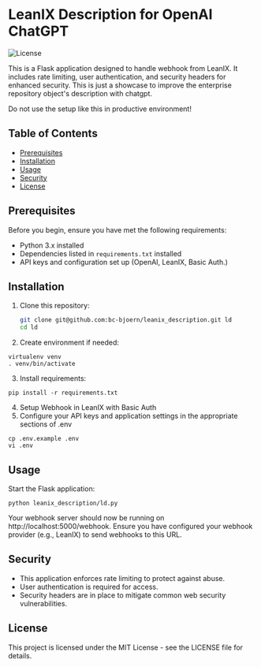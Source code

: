 # LeanIX Description for OpenAI ChatGPT

![License](https://img.shields.io/badge/license-MIT-blue.svg)

This is a Flask application designed to handle webhook from LeanIX. It includes rate limiting, user authentication, and security headers for enhanced security. This is just a showcase to improve the enterprise repository object's description with chatgpt.

Do not use the setup like this in productive environment!

## Table of Contents

- [Prerequisites](#prerequisites)
- [Installation](#installation)
- [Usage](#usage)
- [Security](#security)
- [License](#license)

## Prerequisites

Before you begin, ensure you have met the following requirements:
- Python 3.x installed
- Dependencies listed in `requirements.txt` installed
- API keys and configuration set up (OpenAI, LeanIX, Basic Auth.)

## Installation

1. Clone this repository:

   ```bash
   git clone git@github.com:bc-bjoern/leanix_description.git ld
   cd ld
   ```

2. Create environment if needed:

  ```
  virtualenv venv
  . venv/bin/activate
  ```

3. Install requirements: 

  ```
  pip install -r requirements.txt
  ```
4. Setup Webhook in LeanIX with Basic Auth
5. Configure your API keys and application settings in the appropriate sections of .env
  ```
  cp .env.example .env
  vi .env
  ```

## Usage

Start the Flask application:

```
python leanix_description/ld.py
```

Your webhook server should now be running on http://localhost:5000/webhook. Ensure you have configured your webhook provider (e.g., LeanIX) to send webhooks to this URL.

## Security

- This application enforces rate limiting to protect against abuse.
- User authentication is required for access.
- Security headers are in place to mitigate common web security vulnerabilities.

## License

This project is licensed under the MIT License - see the LICENSE file for details.
